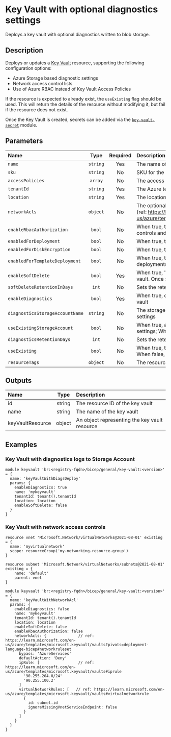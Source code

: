 # Key Vault with optional diagnostics settings

Deploys a key vault with optional diagnostics written to blob storage.

## Description

Deploys or updates a [Key Vault](https://azure.microsoft.com/en-us/products/key-vault/) resource, supporting the following configuration options:

* Azure Storage based diagnostic settings
* Network access control lists
* Use of Azure RBAC instead of Key Vault Access Policies

If the resource is expected to already exist, the `useExisting` flag should be used. This will return the details of the resource without modifying it, but fail if the resource does not exist.

Once the Key Vault is created, secrets can be added via the [`key-vault-secret`](https://github.com/endjin/Endjin.RecommendedPractices.Bicep/tree/main/modules/general/key-vault-secret) module.

## Parameters

| Name                            | Type     | Required | Description                                                                                                                                                   |
| :------------------------------ | :------: | :------: | :------------------------------------------------------------------------------------------------------------------------------------------------------------ |
| `name`                          | `string` | Yes      | The name of the key vault                                                                                                                                     |
| `sku`                           | `string` | No       | SKU for the key vault                                                                                                                                         |
| `accessPolicies`                | `array`  | No       | The access policies for the key vault                                                                                                                         |
| `tenantId`                      | `string` | Yes      | The Azure tenantId of the key vault                                                                                                                           |
| `location`                      | `string` | Yes      | The location of the key vault                                                                                                                                 |
| `networkAcls`                   | `object` | No       | The optional network rules securing access to the key vault (ref: https://learn.microsoft.com/en-us/azure/templates/microsoft.keyvault/vaults#networkruleset) |
| `enableRbacAuthorization`       | `bool`   | No       | When true, the key vault uses Azure RBAC-based access controls and any specified access policy will be ignored                                                |
| `enabledForDeployment`          | `bool`   | No       | When true, the key vault will be accessible by deployments                                                                                                    |
| `enabledForDiskEncryption`      | `bool`   | No       | When true, the key vault will be accessible for disk encryption                                                                                               |
| `enabledForTemplateDeployment`  | `bool`   | No       | When true, the key vault will be accessible by ARM deployments                                                                                                |
| `enableSoftDelete`              | `bool`   | Yes      | When true, 'soft delete' functionality is enabled for this key vault. Once set to true, it cannot be reverted to false.                                       |
| `softDeleteRetentionInDays`     | `int`    | No       | Sets the retention policy if this key vault is soft deleted                                                                                                   |
| `enableDiagnostics`             | `bool`   | Yes      | When true, diagnostics settings will be enabled for the key vault                                                                                             |
| `diagnosticsStorageAccountName` | `string` | No       | The storage account name to be used for key vault diagnostic settings                                                                                         |
| `useExistingStorageAccount`     | `bool`   | No       | When true, an existing storage account be used for diagnotics settings; When false, the storage account is created/updated                                    |
| `diagnosticsRetentionDays`      | `int`    | No       | Sets the retention policy for diagnostics settings data, in days                                                                                              |
| `useExisting`                   | `bool`   | No       | When true, the details of an existing key vault will be returned; When false, the key vault is created/updated                                                |
| `resourceTags`                  | `object` | No       | The resource tags applied to resources                                                                                                                        |

## Outputs

| Name             | Type   | Description                                   |
| :--------------- | :----: | :-------------------------------------------- |
| id               | string | The resource ID of the key vault              |
| name             | string | The name of the key vault                     |
| keyVaultResource | object | An object representing the key vault resource |

## Examples

### Key Vault with diagnostics logs to Storage Account

```bicep
module keyvault 'br:<registry-fqdn>/bicep/general/key-vault:<version>' = {
  name: 'keyVaultWithDiagsDeploy'
  params: {
    enableDiagnostics: true
    name: 'mykeyvault'
    tenantId: tenant().tenantId
    location: location
    enableSoftDelete: false
  }
}
```

### Key Vault with network access controls

```bicep
resource vnet 'Microsoft.Network/virtualNetworks@2021-08-01' existing = {
  name: 'myvirtualnetwork'
  scope: resourceGroup('my-networking-resource-group')
}

resource subnet 'Microsoft.Network/virtualNetworks/subnets@2021-08-01' existing = {
    name: 'default'
    parent: vnet
}

module keyvault 'br:<registry-fqdn>/bicep/general/key-vault:<version>' = {
  name: 'keyVaultWithNetworkAcl'
  params: {
    enableDiagnostics: false
    name: 'mykeyvault'
    tenantId: tenant().tenantId
    location: location
    enableSoftDelete: false
    enableRbacAuthorization: false
    networkAcls: {              // ref: https://learn.microsoft.com/en-us/azure/templates/microsoft.keyvault/vaults?pivots=deployment-language-bicep#networkruleset
      bypass: 'AzureServices'
      defaultAction: 'Deny'
      ipRule: [                 // ref: https://learn.microsoft.com/en-us/azure/templates/microsoft.keyvault/vaults#iprule
        '90.255.204.0/24'
        '90.255.100.2'
      ]
      virtualNetworkRules: [   // ref: https://learn.microsoft.com/en-us/azure/templates/microsoft.keyvault/vaults#virtualnetworkrule
        {
          id: subnet.id
          ignoreMissingVnetServiceEndpoint: false
        }
      ]
    }
  }
}
```